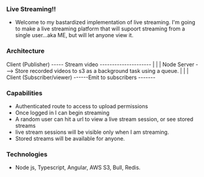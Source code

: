### Live Streaming!!
- Welcome to my bastardized implementation of live streaming. I'm going to make a live streaming platform that will supoort streaming from a single user...aka ME, but will let anyone view it.


### Architecture

Client (Publisher) ----- Stream video --------------------- |
                                                            |
                                                            |
                                                            Node Server ---> Store recorded videos to s3 as a  background task using a queue.
                                                            |
                                                            |
                                                            |
Client (Subscriber/viewer) ------Emit to subscribers -------


### Capabilities

- Authenticated route to access to upload permissions
- Once logged in I can begin streaming
- A random user can hit a url to view a live stream session, or see stored streams
- live stream sessions will be visible only when I am streaming.
- Stored streams will be available for anyone.

### Technologies

- Node js, Typescript, Angular, AWS S3, Bull, Redis.
  